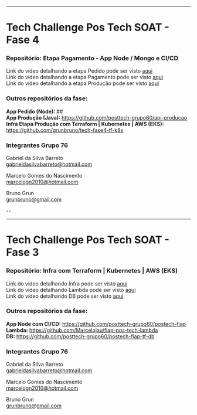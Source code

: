 -----
# Tech Challenge Pos Tech SOAT - Fase 4
### Repositório: Etapa Pagamento - App Node / Mongo e CI/CD

Link do vídeo detalhando a etapa Pedido pode ser visto <a href="#" target="_blank">aqui</a> <br>
Link do vídeo detalhando a etapa Pagamento pode ser visto <a href="https://www.youtube.com/watch?v=4ret1kL2kYU" target="_blank">aqui</a> <br>
Link do vídeo detalhando a etapa Produção pode ser visto <a href="https://www.youtube.com/watch?v=AzamHlOm1KM" target="_blank">aqui</a> <br>

### Outros repositórios da fase:
<b> App Pedido (Node): </b> ## <br>
<b> App Produção (Java): </b> https://github.com/posttech-grupo60/api-producao <br>
<b> Infra Etapa Produção com Terraform | Kubernetes | AWS (EKS): </b> https://github.com/grunbruno/tech-fase4-tf-k8s <br>

### Integrantes Grupo 76

Gabriel da Silva Barreto<br>
gabrieldasilvabarreto@hotmail.com

Marcelo Gomes do Nascimento <br>
marcelogn2010@hotmail.com

Bruno Grun <br>
grunbruno@gmail.com


--

---
# Tech Challenge Pos Tech SOAT - Fase 3
### Repositório: Infra com Terraform | Kubernetes | AWS (EKS)

Link do vídeo detalhando Infra pode ser visto <a href="https://www.youtube.com/watch?v=NSo-g591sfc" target="_blank">aqui</a> <br>
Link do vídeo detalhando Lambda pode ser visto <a href="https://www.youtube.com/watch?v=bhSfoafsJRI" target="_blank">aqui</a> <br>
Link do vídeo detalhando DB pode ser visto <a href="https://youtu.be/zwMHTSwiaRA" target="_blank">aqui</a> <br>

### Outros repositórios da fase:
<b>App Node com CI/CD:</b> https://github.com/posttech-grupo60/postech-fiap<br>
<b>Lambda:</b> https://github.com/Marcelojau/fiap-pos-tech-lambda <br>
<b>DB:</b> https://github.com/posttech-grupo60/postech-fiap-tf-db

### Integrantes Grupo 76

Gabriel da Silva Barreto<br>
gabrieldasilvabarreto@hotmail.com

Marcelo Gomes do Nascimento <br>
marcelogn2010@hotmail.com

Bruno Grun <br>
grunbruno@gmail.com 
